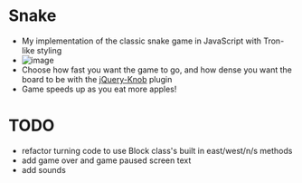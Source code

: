 Snake
===
* My implementation of the classic snake game in JavaScript with Tron-like styling
* ![image](http://imgur.com/XaoV6Oi.gif)
* Choose how fast you want the game to go, and how dense you want the board to be with the [jQuery-Knob](https://github.com/aterrien/jQuery-Knob) plugin
* Game speeds up as you eat more apples!

TODO
=======
* refactor turning code to use Block class's built in east/west/n/s methods
* add game over and game paused screen text
* add sounds
